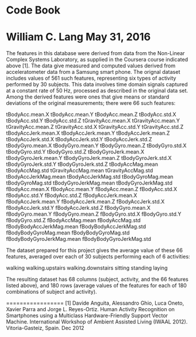 Code Book
=================
William C. Lang
May 31, 2016
=================

The features in this database were derived from data from the Non-Linear Complex Systems Laboratory, as supplied in the Coursera course indicated above [1]. The
data give measured and computed values derived from acceleratometer data from a Samsung smart phone. The orignal dataset includes values of 561 such features, representing six types of activity performed by 30 subjects. This data involves time domain signals captured at a constant rate of 50 Hz, processed as described in the original data set. Among the derived features were ones that give means or standard deviations of the original measurements; there were 66 such features:

tBodyAcc.mean.X 
tBodyAcc.mean.Y 
tBodyAcc.mean.Z 
tBodyAcc.std.X 
tBodyAcc.std.Y 
tBodyAcc.std.Z 
tGravityAcc.mean.X 
tGravityAcc.mean.Y 
tGravityAcc.mean.Z 
tGravityAcc.std.X 
tGravityAcc.std.Y 
tGravityAcc.std.Z 
tBodyAccJerk.mean.X 
tBodyAccJerk.mean.Y 
tBodyAccJerk.mean.Z 
tBodyAccJerk.std.X 
tBodyAccJerk.std.Y 
tBodyAccJerk.std.Z 
tBodyGyro.mean.X 
tBodyGyro.mean.Y 
tBodyGyro.mean.Z 
tBodyGyro.std.X 
tBodyGyro.std.Y 
tBodyGyro.std.Z 
tBodyGyroJerk.mean.X 
tBodyGyroJerk.mean.Y 
tBodyGyroJerk.mean.Z 
tBodyGyroJerk.std.X 
tBodyGyroJerk.std.Y 
tBodyGyroJerk.std.Z 
tBodyAccMag.mean 
tBodyAccMag.std 
tGravityAccMag.mean 
tGravityAccMag.std 
tBodyAccJerkMag.mean 
tBodyAccJerkMag.std 
tBodyGyroMag.mean 
tBodyGyroMag.std 
tBodyGyroJerkMag.mean 
tBodyGyroJerkMag.std 
fBodyAcc.mean.X 
fBodyAcc.mean.Y 
fBodyAcc.mean.Z 
fBodyAcc.std.X 
fBodyAcc.std.Y 
fBodyAcc.std.Z 
fBodyAccJerk.mean.X 
fBodyAccJerk.mean.Y 
fBodyAccJerk.mean.Z 
fBodyAccJerk.std.X 
fBodyAccJerk.std.Y 
fBodyAccJerk.std.Z 
fBodyGyro.mean.X 
fBodyGyro.mean.Y 
fBodyGyro.mean.Z 
fBodyGyro.std.X 
fBodyGyro.std.Y 
fBodyGyro.std.Z 
fBodyAccMag.mean 
fBodyAccMag.std 
fBodyBodyAccJerkMag.mean 
fBodyBodyAccJerkMag.std 
fBodyBodyGyroMag.mean 
fBodyBodyGyroMag.std 
fBodyBodyGyroJerkMag.mean 
fBodyBodyGyroJerkMag.std 

The dataset prepared for this project gives the average value of these 66 features, averaged over each of 30 subjects performing each of 6 activities:

walking 
walking.upstairs 
walking.downstairs 
sitting 
standing 
laying 

The resulting dataset has 68 columns (subject, activity, and the 66 features listed above), and 180 rows (average values of the features for each of 180 combinations of subject and activity).

=================
 [1] Davide Anguita, Alessandro Ghio, Luca Oneto, Xavier Parra and Jorge L. Reyes-Ortiz. Human Activity Recognition on Smartphones using a Multiclass Hardware-Friendly Support Vector Machine. International Workshop of Ambient Assisted Living (IWAAL 2012). Vitoria-Gasteiz, Spain. Dec 2012
